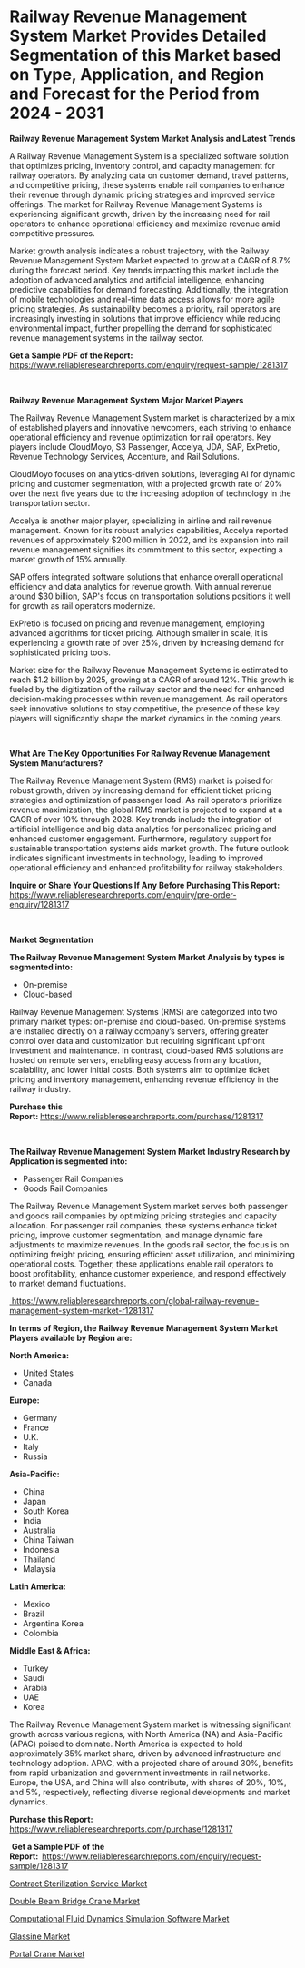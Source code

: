 <p><h1>Railway Revenue Management System Market Provides Detailed Segmentation of this Market based on Type, Application, and Region and Forecast for the Period from 2024 - 2031</h1></p><p><strong>Railway Revenue Management System Market Analysis and Latest Trends</strong></p>
<p><p>A Railway Revenue Management System is a specialized software solution that optimizes pricing, inventory control, and capacity management for railway operators. By analyzing data on customer demand, travel patterns, and competitive pricing, these systems enable rail companies to enhance their revenue through dynamic pricing strategies and improved service offerings. The market for Railway Revenue Management Systems is experiencing significant growth, driven by the increasing need for rail operators to enhance operational efficiency and maximize revenue amid competitive pressures.</p><p>Market growth analysis indicates a robust trajectory, with the Railway Revenue Management System Market expected to grow at a CAGR of 8.7% during the forecast period. Key trends impacting this market include the adoption of advanced analytics and artificial intelligence, enhancing predictive capabilities for demand forecasting. Additionally, the integration of mobile technologies and real-time data access allows for more agile pricing strategies. As sustainability becomes a priority, rail operators are increasingly investing in solutions that improve efficiency while reducing environmental impact, further propelling the demand for sophisticated revenue management systems in the railway sector.</p></p>
<p><strong>Get a Sample PDF of the Report:&nbsp;</strong> <a href="https://www.reliableresearchreports.com/enquiry/request-sample/1281317?utm_campaign=8&utm_medium=2&utm_source=Github&utm_content=ia&utm_term=18112024&utm_id=railway-revenue-management-system">https://www.reliableresearchreports.com/enquiry/request-sample/1281317</a></p>
<p>&nbsp;</p>
<p><strong>Railway Revenue Management System Major Market Players</strong></p>
<p><p>The Railway Revenue Management System market is characterized by a mix of established players and innovative newcomers, each striving to enhance operational efficiency and revenue optimization for rail operators. Key players include CloudMoyo, S3 Passenger, Accelya, JDA, SAP, ExPretio, Revenue Technology Services, Accenture, and Rail Solutions.</p><p>CloudMoyo focuses on analytics-driven solutions, leveraging AI for dynamic pricing and customer segmentation, with a projected growth rate of 20% over the next five years due to the increasing adoption of technology in the transportation sector.</p><p>Accelya is another major player, specializing in airline and rail revenue management. Known for its robust analytics capabilities, Accelya reported revenues of approximately $200 million in 2022, and its expansion into rail revenue management signifies its commitment to this sector, expecting a market growth of 15% annually.</p><p>SAP offers integrated software solutions that enhance overall operational efficiency and data analytics for revenue growth. With annual revenue around $30 billion, SAP's focus on transportation solutions positions it well for growth as rail operators modernize.</p><p>ExPretio is focused on pricing and revenue management, employing advanced algorithms for ticket pricing. Although smaller in scale, it is experiencing a growth rate of over 25%, driven by increasing demand for sophisticated pricing tools.</p><p>Market size for the Railway Revenue Management Systems is estimated to reach $1.2 billion by 2025, growing at a CAGR of around 12%. This growth is fueled by the digitization of the railway sector and the need for enhanced decision-making processes within revenue management. As rail operators seek innovative solutions to stay competitive, the presence of these key players will significantly shape the market dynamics in the coming years.</p></p>
<p>&nbsp;</p>
<p><strong>What Are The Key Opportunities For Railway Revenue Management System Manufacturers?</strong></p>
<p><p>The Railway Revenue Management System (RMS) market is poised for robust growth, driven by increasing demand for efficient ticket pricing strategies and optimization of passenger load. As rail operators prioritize revenue maximization, the global RMS market is projected to expand at a CAGR of over 10% through 2028. Key trends include the integration of artificial intelligence and big data analytics for personalized pricing and enhanced customer engagement. Furthermore, regulatory support for sustainable transportation systems aids market growth. The future outlook indicates significant investments in technology, leading to improved operational efficiency and enhanced profitability for railway stakeholders.</p></p>
<p><strong>Inquire or Share Your Questions If Any Before Purchasing This Report:</strong> <a href="https://www.reliableresearchreports.com/enquiry/pre-order-enquiry/1281317?utm_campaign=8&utm_medium=2&utm_source=Github&utm_content=ia&utm_term=18112024&utm_id=railway-revenue-management-system">https://www.reliableresearchreports.com/enquiry/pre-order-enquiry/1281317</a></p>
<p>&nbsp;</p>
<p><strong>Market Segmentation</strong></p>
<p><strong>The Railway Revenue Management System Market Analysis by types is segmented into:</strong></p>
<p><ul><li>On-premise</li><li>Cloud-based</li></ul></p>
<p><p>Railway Revenue Management Systems (RMS) are categorized into two primary market types: on-premise and cloud-based. On-premise systems are installed directly on a railway company’s servers, offering greater control over data and customization but requiring significant upfront investment and maintenance. In contrast, cloud-based RMS solutions are hosted on remote servers, enabling easy access from any location, scalability, and lower initial costs. Both systems aim to optimize ticket pricing and inventory management, enhancing revenue efficiency in the railway industry.</p></p>
<p><strong>Purchase this Report:&nbsp;</strong><a href="https://www.reliableresearchreports.com/purchase/1281317?utm_campaign=8&utm_medium=2&utm_source=Github&utm_content=ia&utm_term=18112024&utm_id=railway-revenue-management-system">https://www.reliableresearchreports.com/purchase/1281317</a></p>
<p>&nbsp;</p>
<p><strong>The Railway Revenue Management System Market Industry Research by Application is segmented into:</strong></p>
<p><ul><li>Passenger Rail Companies</li><li>Goods Rail Companies</li></ul></p>
<p><p>The Railway Revenue Management System market serves both passenger and goods rail companies by optimizing pricing strategies and capacity allocation. For passenger rail companies, these systems enhance ticket pricing, improve customer segmentation, and manage dynamic fare adjustments to maximize revenues. In the goods rail sector, the focus is on optimizing freight pricing, ensuring efficient asset utilization, and minimizing operational costs. Together, these applications enable rail operators to boost profitability, enhance customer experience, and respond effectively to market demand fluctuations.</p></p>
<p><a href="https://www.reliableresearchreports.com/global-railway-revenue-management-system-market-r1281317?utm_campaign=8&utm_medium=2&utm_source=Github&utm_content=ia&utm_term=18112024&utm_id=railway-revenue-management-system">&nbsp;https://www.reliableresearchreports.com/global-railway-revenue-management-system-market-r1281317</a></p>
<p><strong>In terms of Region, the Railway Revenue Management System Market Players available by Region are:</strong></p>
<p>
    <p> <strong> North America: </strong>
        <ul>
            <li>United States</li>
            <li>Canada</li>
        </ul>
        </p> 
    <p> <strong> Europe: </strong>
        <ul>
            <li>Germany</li>
            <li>France</li>
            <li>U.K.</li>
            <li>Italy</li>
            <li>Russia</li>
        </ul>
        </p> 
    <p> <strong> Asia-Pacific: </strong>
        <ul>
            <li>China</li>
            <li>Japan</li>
            <li>South Korea</li>
            <li>India</li>
            <li>Australia</li>
            <li>China Taiwan</li>
            <li>Indonesia</li>
            <li>Thailand</li>
            <li>Malaysia</li>
        </ul>
        </p> 
    <p> <strong> Latin America: </strong>
        <ul>
            <li>Mexico</li>
            <li>Brazil</li>
            <li>Argentina Korea</li>
            <li>Colombia</li>
        </ul>
        </p> 
    <p> <strong> Middle East & Africa: </strong>
        <ul>
            <li>Turkey</li>
            <li>Saudi</li>
            <li>Arabia</li>
            <li>UAE</li>
            <li>Korea</li>
        </ul>
    </p>
    </p>
<p><p>The Railway Revenue Management System market is witnessing significant growth across various regions, with North America (NA) and Asia-Pacific (APAC) poised to dominate. North America is expected to hold approximately 35% market share, driven by advanced infrastructure and technology adoption. APAC, with a projected share of around 30%, benefits from rapid urbanization and government investments in rail networks. Europe, the USA, and China will also contribute, with shares of 20%, 10%, and 5%, respectively, reflecting diverse regional developments and market dynamics.</p></p>
<p><strong>Purchase this Report: </strong><a href="https://www.reliableresearchreports.com/purchase/1281317?utm_campaign=8&utm_medium=2&utm_source=Github&utm_content=ia&utm_term=18112024&utm_id=railway-revenue-management-system">https://www.reliableresearchreports.com/purchase/1281317</a></p>
<p>&nbsp;<strong>Get a Sample PDF of the Report:&nbsp;&nbsp;</strong><a href="https://www.reliableresearchreports.com/enquiry/request-sample/1281317?utm_campaign=8&utm_medium=2&utm_source=Github&utm_content=ia&utm_term=18112024&utm_id=railway-revenue-management-system">https://www.reliableresearchreports.com/enquiry/request-sample/1281317</a></p>
<p><strong></strong></p>
<p><p><a href="https://github.com/PeterParrish5/Market-Research-Report-List-7/blob/main/contract-sterilization-service-market.md?utm_campaign=8&utm_medium=2&utm_source=Github&utm_content=ia&utm_term=18112024&utm_id=railway-revenue-management-system">Contract Sterilization Service Market</a></p><p><a href="https://www.linkedin.com/pulse/regional-adaptations-global-double-beam-bridge-crane-market-6at5e?utm_campaign=8&utm_medium=2&utm_source=Github&utm_content=ia&utm_term=18112024&utm_id=railway-revenue-management-system">Double Beam Bridge Crane Market</a></p><p><a href="https://issuu.com/reportprime-2/docs/computational-fluid-dynamics-simula_959e0bdde3af25?utm_campaign=8&utm_medium=2&utm_source=Github&utm_content=ia&utm_term=18112024&utm_id=railway-revenue-management-system">Computational Fluid Dynamics Simulation Software Market</a></p><p><a href="https://issuu.com/reportprime-2/docs/glassine-market-size-2030.pptx_2c702422becb8c?utm_campaign=8&utm_medium=2&utm_source=Github&utm_content=ia&utm_term=18112024&utm_id=railway-revenue-management-system">Glassine Market</a></p><p><a href="https://www.linkedin.com/pulse/portal-crane-market-industry-landscape-growth-trajectories-yfcde?utm_campaign=8&utm_medium=2&utm_source=Github&utm_content=ia&utm_term=18112024&utm_id=railway-revenue-management-system">Portal Crane Market</a></p></p>